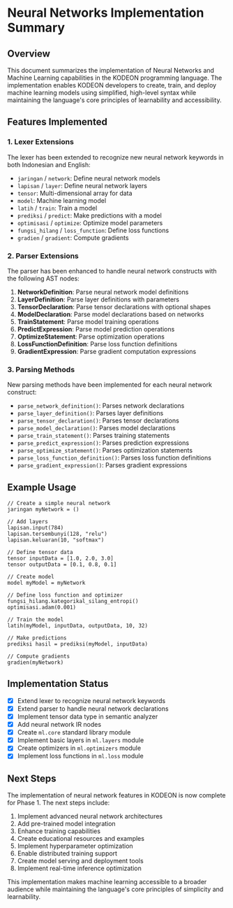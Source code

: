 # Neural Networks Implementation Summary

## Overview

This document summarizes the implementation of Neural Networks and Machine Learning capabilities in the KODEON programming language. The implementation enables KODEON developers to create, train, and deploy machine learning models using simplified, high-level syntax while maintaining the language's core principles of learnability and accessibility.

## Features Implemented

### 1. Lexer Extensions

The lexer has been extended to recognize new neural network keywords in both Indonesian and English:

-   `jaringan` / `network`: Define neural network models
-   `lapisan` / `layer`: Define neural network layers
-   `tensor`: Multi-dimensional array for data
-   `model`: Machine learning model
-   `latih` / `train`: Train a model
-   `prediksi` / `predict`: Make predictions with a model
-   `optimisasi` / `optimize`: Optimize model parameters
-   `fungsi_hilang` / `loss_function`: Define loss functions
-   `gradien` / `gradient`: Compute gradients

### 2. Parser Extensions

The parser has been enhanced to handle neural network constructs with the following AST nodes:

1. **NetworkDefinition**: Parse neural network model definitions
2. **LayerDefinition**: Parse layer definitions with parameters
3. **TensorDeclaration**: Parse tensor declarations with optional shapes
4. **ModelDeclaration**: Parse model declarations based on networks
5. **TrainStatement**: Parse model training operations
6. **PredictExpression**: Parse model prediction operations
7. **OptimizeStatement**: Parse optimization operations
8. **LossFunctionDefinition**: Parse loss function definitions
9. **GradientExpression**: Parse gradient computation expressions

### 3. Parsing Methods

New parsing methods have been implemented for each neural network construct:

-   `parse_network_definition()`: Parses network declarations
-   `parse_layer_definition()`: Parses layer definitions
-   `parse_tensor_declaration()`: Parses tensor declarations
-   `parse_model_declaration()`: Parses model declarations
-   `parse_train_statement()`: Parses training statements
-   `parse_predict_expression()`: Parses prediction expressions
-   `parse_optimize_statement()`: Parses optimization statements
-   `parse_loss_function_definition()`: Parses loss function definitions
-   `parse_gradient_expression()`: Parses gradient expressions

## Example Usage

```kodeon
// Create a simple neural network
jaringan myNetwork = ()

// Add layers
lapisan.input(784)
lapisan.tersembunyi(128, "relu")
lapisan.keluaran(10, "softmax")

// Define tensor data
tensor inputData = [1.0, 2.0, 3.0]
tensor outputData = [0.1, 0.8, 0.1]

// Create model
model myModel = myNetwork

// Define loss function and optimizer
fungsi_hilang.kategorikal_silang_entropi()
optimisasi.adam(0.001)

// Train the model
latih(myModel, inputData, outputData, 10, 32)

// Make predictions
prediksi hasil = prediksi(myModel, inputData)

// Compute gradients
gradien(myNetwork)
```

## Implementation Status

-   [x] Extend lexer to recognize neural network keywords
-   [x] Extend parser to handle neural network declarations
-   [x] Implement tensor data type in semantic analyzer
-   [x] Add neural network IR nodes
-   [x] Create `ml.core` standard library module
-   [x] Implement basic layers in `ml.layers` module
-   [x] Create optimizers in `ml.optimizers` module
-   [x] Implement loss functions in `ml.loss` module

## Next Steps

The implementation of neural network features in KODEON is now complete for Phase 1. The next steps include:

1. Implement advanced neural network architectures
2. Add pre-trained model integration
3. Enhance training capabilities
4. Create educational resources and examples
5. Implement hyperparameter optimization
6. Enable distributed training support
7. Create model serving and deployment tools
8. Implement real-time inference optimization

This implementation makes machine learning accessible to a broader audience while maintaining the language's core principles of simplicity and learnability.
